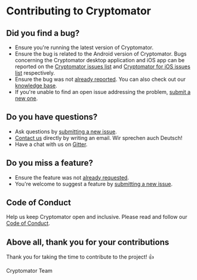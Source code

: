 # Contributing to Cryptomator

## Did you find a bug?

- Ensure you're running the latest version of Cryptomator.
- Ensure the bug is related to the Android version of Cryptomator. Bugs concerning the Cryptomator desktop application and iOS app can be reported on the [Cryptomator issues list](https://github.com/cryptomator/cryptomator/issues) and [Cryptomator for iOS issues list](https://github.com/cryptomator/cryptomator-ios/issues) respectively.
- Ensure the bug was not [already reported](https://github.com/cryptomator/cryptomator-android/issues). You can also check out our [knowledge base](https://cryptomator.freshdesk.com/support/solutions).
- If you're unable to find an open issue addressing the problem, [submit a new one](https://github.com/cryptomator/cryptomator-android/issues/new).

## Do you have questions?

- Ask questions by [submitting a new issue](https://github.com/cryptomator/cryptomator-android/issues/new).
- [Contact us](https://cryptomator.org/contact/) directly by writing an email. Wir sprechen auch Deutsch!
- Have a chat with us on [Gitter](https://gitter.im/cryptomator/cryptomator).

## Do you miss a feature?

- Ensure the feature was not [already requested](https://github.com/cryptomator/cryptomator-android/issues).
- You're welcome to suggest a feature by [submitting a new issue](https://github.com/cryptomator/cryptomator-android/issues/new).

## Code of Conduct

Help us keep Cryptomator open and inclusive. Please read and follow our [Code of Conduct](https://github.com/cryptomator/cryptomator-android/blob/master/CODE_OF_CONDUCT.md).

## Above all, thank you for your contributions

Thank you for taking the time to contribute to the project! :+1:

Cryptomator Team
